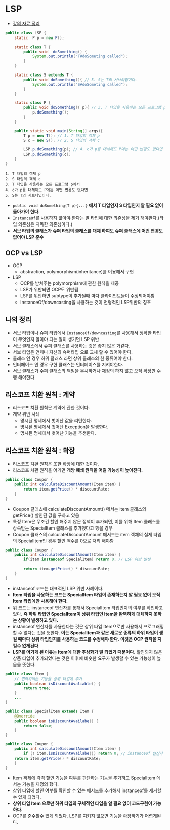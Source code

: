 # LSP

* [강의 자료 정리](https://www.youtube.com/watch?v=OfVwuWJSHOY)


```JAVA
public class LSP {
    static  P p = new P();

    static class T {
        public void  doSomething() {
            System.out.println("T#doSometing called");
        }
    }

    static class S extends T {
        public void doSomething(){ // 5. S는 T의 서브타입이다.
            System.out.println("S#doSometing called");
        }
    }

    static class P {
        public void doSomething(T p){ // 3. T 타입을 사용하는 모든 프로그램 p에서
            p.doSomething();
        }
    }

    public static void main(String[] args){
        T p = new T(); // 1. T 타입의 객체 p
        S c = new S(); // 2. S 타입의 객체 c

        LSP.p.doSomething(p); // 4. c가 p를 대체해도 P에는 어떤 변경도 없다면
        LSP.p.doSomething(c);
    }
}
```

```
1. T 타입의 객체 p
2. S 타입의 객체 c
3. T 타입을 사용하는 모든 프로그램 p에서
4. c가 p를 대체해도 P에는 어떤 변경도 없다면
5. S는 T의 서브타입이다.
```

* `public void doSomething(T p){...}` **에서 T 타입인지 S 타입인지 알 필요 없이 돌아가야 한다.**
* `InstanceOf`를 사용하지 않아야 한다는 말 타입에 대한 의존성을 제거 해야한다.(타입 의존성은 지독한 의존성이다.)
* **서브 타입의 클래스가 슈퍼 타입의 클래스를 대체 하여도 슈퍼 클래스에 어떤 변경도 없어야 LSP 준수**

## OCP vs LSP
* OCP
  - abstraction, polymorphism(inheritance)를 이용해서 구현
* LSP
  - OCP를 받쳐주는 polymorphism에 관한 원칙을 제공
  - LSP가 위반되면 OCP도 위반됨
  - LSP를 위반하면 subtype이 추가될때 마다 클라이언트들이 수정되어야함
  - InstanceOf/downcasting을 사용하는 것이 전형적인 LSP위반의 징조

## 나의 정리
* 서브 타입이나 슈퍼 타입에서 `InstanceOf/downcasting`를 사용해서 정확한 타입이 무엇인지 알아야 되는 일이 생기면 LSP 위반
* 서브 클래스에서 슈퍼 클래스를 사용하는 것은 좋지 않은 거같다.
* 서브 타입은 언제나 자신의 슈퍼타입 으로 교체 할 수 있어야 한다.
* 클래스 인 경우 하위 클래스 라면 상위 클래스의 한 종류여야 한다.
* 인터페이스 인 경우 구현 클래스는 인터페이스를 지켜야한다.
* 서브 클래스가 수퍼 클래스의 책임을 무시하거나 재정의 하지 않고 오직 확장만 수행 해야한다



## 리스코프 치환 원칙 : 계약
* 리스코프 치환 원칙은 계약에 관한 것이다.
* 계약 위반 사례
  * 명시된 명세에서 벗어난 값을 리턴한다.
  * 명시된 명세에서 벗어난 Exception을 발생한다.
  * 명시된 명세에서 벗어난 기능을 추생한다.


## 리스코프 치환 원칙 : 확장

* 리스코프 치환 원칙은 또한 확장에 대한 것이다.
* 리스코프 치환 원칙을 어기면 **개방 폐쇄 원칙을 어길 가능성이 높아진다.**


```java
public class Coupon {
    public int calculateDiscountAmount(Item item) {
        return item.getPrice() * discountRate;
    }
}
```

* Coupon 클래스에 calculateDiscountAmount() 메서는 item 클래스의 getPrice() 할인된 값을 구하고 있음
* 특정 Item은 무조건 할인 해주지 않은 정책이 추가되면, 이를 위해 Item 클래스를 상속받는 SpecialItem 클래스를 추가했다고 했을 경우
* Coupon 클래스의 calculateDiscountAmount 메서드는 item 객체의 실제 타입의 SpecialItem인 경우 할인 액수를 0으로 처리 해야함


```java
public class Coupon {
    public int calculateDiscountAmount(Item item) {
        if(item instanceof SpecialItem) return 0; // LSP 위반 발생

        return item.getPrice() * discountRate;
    }
}
```

* instanceof 코드는 대표적인 LSP 위반 사례이다.
* **Item 타입을 사용하는 코드는 SpecialItem 타입이 존재하는지 알 필요 없이 오직 Item 타입에만 사용해야 한다.**
* 위 코드는 instanceof 연산자를 통해서 SpecialItem 타입인지의 여부를 확인하고 있다. **즉 하위 타입인 SpecialItem이 상위 타입인 Item을 완벽하게 대체하지 못하는 상황이 발생하고 있다.**
* instanceof 연산자를 사용한다는 것은 상위 타입 Item으로만 사용해서 프로그래밍할 수 없다는 것을 뜻한다. **이는 SpecialItem과 같은 새로운 종류의 하위 타입이 생길 때마다 상위 타입인지를 사용하는 코드를 수정해야 한다. 이것은 OCP 원칙을 지킬수 없게된다** 
* **LSP를 어기게 된 이유는 Item에 대한 추상화가 덜 되었기 때문이다.** 할인되지 않은 상품 타입이 추가되었다는 것은 이후에 비슷한 요구가 발생할 수 있는 가능성이 높음을 뜻한다.


```java
public class Item {
    // 변화가되는 기능을 상위 타입에 추가
    public boolean isDiscountAvaliable() {
        return true;
    }
    ...
}

public class SpecialItem extends Item {
    @Override
    public boolean isDiscountAvailabe() {
        return false;
    }
}

public class Coupon {
    public int calculateDiscountAmount(Item item) {
        if (! item.isDiscountAvailabe()) return 0; // instanceof 연산자 사용 제거
    return item.getPrice() * discountRate;
    }
}
```
* Item 객체에 각격 할인 기능을 여부를 판단하는 기능을 추가하고 SpecialItem 에서는 기능을 재정의 했다.
* 상위 타입에 할인 여부를 확인할 수 있는 메서드를 추가해서 instanceof를 제거할 수 있게 되었다.
* **상위 타입 Item 으로만 하위 타입의 구체적인 타입을 알 필요 없이 코드구현이 가능하다.**
* OCP를 준수할수 있게 되었다. LSP를 지키지 않으면 기능을 확장하기가 어렵게된다.
